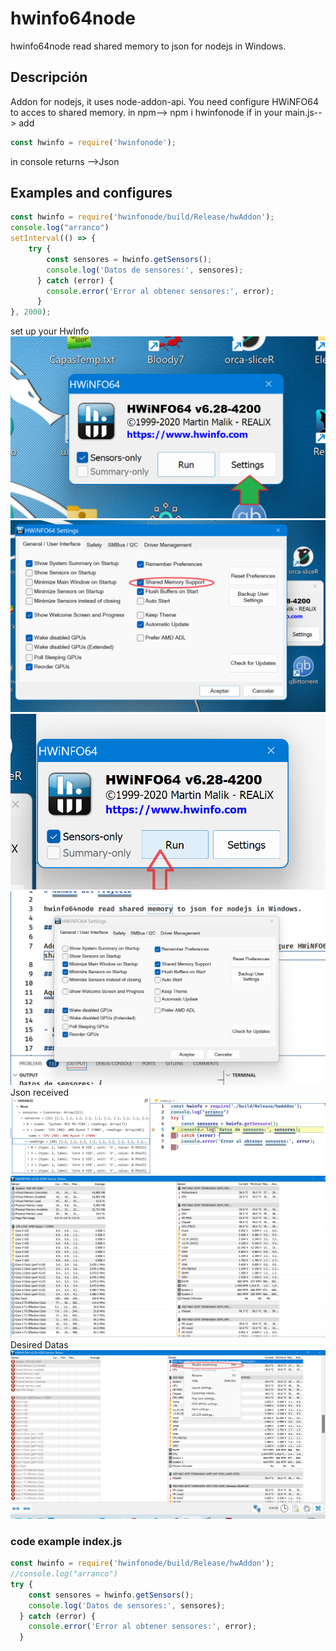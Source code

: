 # hwinfo64node

hwinfo64node read shared memory to json for nodejs in Windows.

## Descripción

Addon for nodejs, it uses node-addon-api. You need configure HWiNFO64 to acces to shared memory.
in npm-->
npm i hwinfonode
if in your main.js--> add
```javascript
const hwinfo = require('hwinfonode'); 
```
in console returns -->Json

## Examples and configures
```javascript
const hwinfo = require('hwinfonode/build/Release/hwAddon');
console.log("arranco")
setInterval(() => {
    try {
        const sensores = hwinfo.getSensors();
        console.log('Datos de sensores:', sensores);
      } catch (error) {
        console.error('Error al obtener sensores:', error);
      }
}, 2000);
```
set up your HwInfo
![1](https://github.com/zaramagasoft/hwinfo64node/blob/master/img/1.png)
![2](https://github.com/zaramagasoft/hwinfo64node/blob/master/img/2.png)
![3](https://github.com/zaramagasoft/hwinfo64node/blob/master/img/3.png)
![Hwinfo64support](https://github.com/zaramagasoft/hwinfo64node/blob/master/img/Hwinfo64support.png)
Json received
![json](https://github.com/zaramagasoft/hwinfo64node/blob/master/img/json.png)
![sensorsView](https://github.com/zaramagasoft/hwinfo64node/blob/master/img/sensorsViews.png)
Desired Datas 
![lessDatasInJson](https://github.com/zaramagasoft/hwinfo64node/blob/master/img/lessDatas.png)

### code example index.js


```javascript
const hwinfo = require('hwinfonode/build/Release/hwAddon');
//console.log("arranco")
try {
    const sensores = hwinfo.getSensors();
    console.log('Datos de sensores:', sensores);
  } catch (error) {
    console.error('Error al obtener sensores:', error);
  }
  ```

